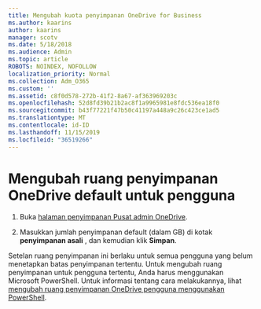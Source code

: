 ```yaml
---
title: Mengubah kuota penyimpanan OneDrive for Business
ms.author: kaarins
author: kaarins
manager: scotv
ms.date: 5/18/2018
ms.audience: Admin
ms.topic: article
ROBOTS: NOINDEX, NOFOLLOW
localization_priority: Normal
ms.collection: Adm_O365
ms.custom: ''
ms.assetid: c8f0d578-272b-41f2-8a67-af363969203c
ms.openlocfilehash: 52d8fd39b21b2ac8f1a9965981e8fdc536ea18f0
ms.sourcegitcommit: b43f77221f47b50c41197a448a9c26c423ce1ad5
ms.translationtype: MT
ms.contentlocale: id-ID
ms.lasthandoff: 11/15/2019
ms.locfileid: "36519266"
---
```

# <a name="change-the-default-onedrive-storage-space-for-your-users"></a>Mengubah ruang penyimpanan OneDrive default untuk pengguna

1. Buka [halaman penyimpanan Pusat admin OneDrive](https://admin.onedrive.com/?v=StorageSettings).
    
2. Masukkan jumlah penyimpanan default (dalam GB) di kotak **penyimpanan asali** , dan kemudian klik **Simpan**.
    
Setelan ruang penyimpanan ini berlaku untuk semua pengguna yang belum menetapkan batas penyimpanan tertentu. Untuk mengubah ruang penyimpanan untuk pengguna tertentu, Anda harus menggunakan Microsoft PowerShell. Untuk informasi tentang cara melakukannya, lihat [mengubah ruang penyimpanan OneDrive pengguna menggunakan PowerShell](https://go.microsoft.com/fwlink/?linkid=866402).
  

